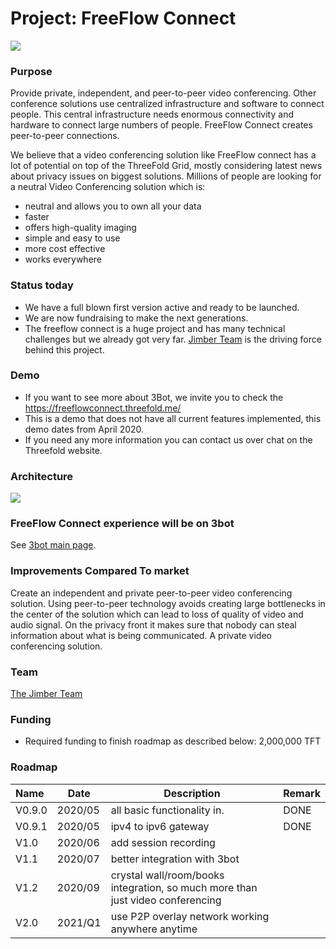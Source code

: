 # Project: FreeFlow Connect

![](./img/3bot_connect.png)

### Purpose

Provide private, independent, and peer-to-peer video conferencing. Other conference solutions use centralized infrastructure and software to connect people. This central infrastructure needs enormous connectivity and hardware to connect large numbers of people. FreeFlow Connect creates peer-to-peer connections.

We believe that a video conferencing solution like FreeFlow connect has a lot of potential on top of the ThreeFold Grid, mostly considering latest news about privacy issues on biggest solutions. Millions of people are looking for a neutral Video Conferencing solution which is:

- neutral and allows you to own all your data
- faster
- offers high-quality imaging
- simple and easy to use
- more cost effective
- works everywhere 

### Status today

- We have a full blown first version active and ready to be launched.
- We are now fundraising to make the next generations.
- The freeflow connect is a huge project and has many technical challenges but we already got very far. [Jimber Team](https://www.jimber.org/securityBroker.html) is the driving force behind this project.


### Demo

- If you want to see more about 3Bot, we invite you to check the https://freeflowconnect.threefold.me/
- This is a demo that does not have all current features implemented, this demo dates from April 2020.
- If you need any more information you can contact us over chat on the Threefold website.

### Architecture

![](3botconnect.png)

### FreeFlow Connect experience will be on 3bot

See [3bot main page](3botproj).

### Improvements Compared To market

Create an independent and private peer-to-peer video conferencing solution. Using peer-to-peer technology avoids creating large bottlenecks in the center of the solution which can lead to loss of quality of video and audio signal. On the privacy front it makes sure that nobody can steal information about what is being communicated. A private video conferencing solution.

### Team

[The Jimber Team](https://www.jimber.org/securityBroker.html)

### Funding

- Required funding to finish roadmap as described below: 2,000,000 TFT

### Roadmap

| Name         | Date   | Description | Remark |
|:-------------|--------|-------------|-----------------|
| V0.9.0 |  2020/05 | all basic functionality in. | DONE |
| V0.9.1 |  2020/05 | ipv4 to ipv6 gateway | DONE |
| V1.0 |  2020/06 | add session recording |  
| V1.1 |  2020/07 | better integration with 3bot |  
| V1.2 |  2020/09 | crystal wall/room/books integration, so much more than just video conferencing | 
| V2.0 |  2021/Q1 | use P2P overlay network working anywhere anytime |
